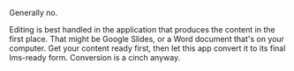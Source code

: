 Generally no.

Editing is best handled in the application that produces the content in the first place. That might be Google Slides, or a Word document that's on your computer. Get your content ready first, then let this app convert it to its final lms-ready form. Conversion is a cinch anyway.